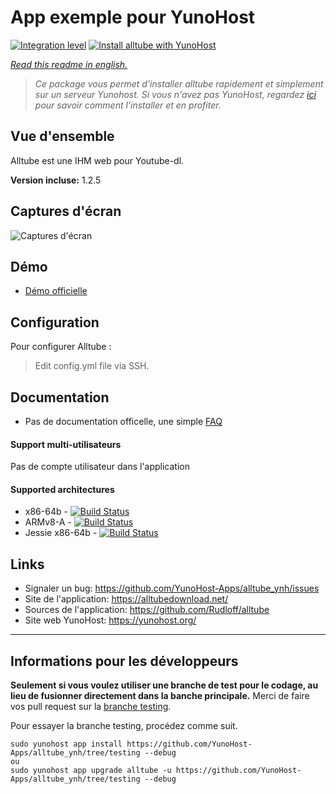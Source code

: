 # App exemple pour YunoHost

[![Integration level](https://dash.yunohost.org/integration/alltube.svg)](https://dash.yunohost.org/appci/app/alltube)
[![Install alltube with YunoHost](https://install-app.yunohost.org/install-with-yunohost.png)](https://install-app.yunohost.org/?app=alltube)

*[Read this readme in english.](./README.md)*

> *Ce package vous permet d'installer alltube rapidement et simplement sur un serveur Yunohost.
Si vous n'avez pas YunoHost, regardez [ici](https://yunohost.org/#/install) pour savoir comment l'installer et en profiter.*

## Vue d'ensemble
Alltube est une IHM web pour Youtube-dl.


**Version incluse:** 1.2.5

## Captures d'écran

![Captures d'écran](https://github.com/Rudloff/alltube/raw/master/img/screenshot.png "alltube IHM")

## Démo

* [Démo officielle](https://alltubedownload.net/)


## Configuration

Pour configurer Alltube :
> Edit config.yml file via SSH.

## Documentation

 * Pas de documentation officelle, une simple [FAQ](https://github.com/Rudloff/alltube/blob/master/resources/FAQ.md)

#### Support multi-utilisateurs

Pas de compte utilisateur dans l'application

#### Supported architectures

* x86-64b - [![Build Status](https://ci-apps.yunohost.org/ci/logs/alltube%20%28Community%29.svg)](https://ci-apps.yunohost.org/ci/apps/alltube/)
* ARMv8-A - [![Build Status](https://ci-apps-arm.yunohost.org/ci/logs/alltube%20%28Community%29.svg)](https://ci-apps-arm.yunohost.org/ci/apps/alltube/)
* Jessie x86-64b - [![Build Status](https://ci-stretch.nohost.me/ci/logs/alltube%20%28Community%29.svg)](https://ci-stretch.nohost.me/ci/apps/alltube/)

## Links

 * Signaler un bug: https://github.com/YunoHost-Apps/alltube_ynh/issues
 * Site de l'application: https://alltubedownload.net/
 * Sources de l'application: https://github.com/Rudloff/alltube
 * Site web YunoHost: https://yunohost.org/

---

Informations pour les développeurs
----------------

**Seulement si vous voulez utiliser une branche de test pour le codage, au lieu de fusionner directement dans la banche principale.**
Merci de faire vos pull request sur la [branche testing](https://github.com/YunoHost-Apps/alltube_ynh/tree/testing).

Pour essayer la branche testing, procédez comme suit.
```
sudo yunohost app install https://github.com/YunoHost-Apps/alltube_ynh/tree/testing --debug
ou
sudo yunohost app upgrade alltube -u https://github.com/YunoHost-Apps/alltube_ynh/tree/testing --debug
```
